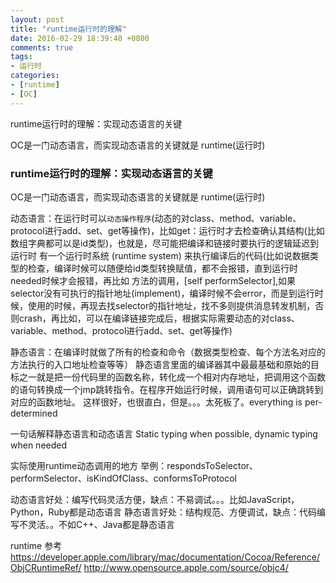 ```yaml
---
layout: post
title: "runtime运行时的理解"
date: 2016-02-29 18:39:40 +0800
comments: true
tags:
- 运行时
categories:
- [runtime]
- [OC]
---
```


runtime运行时的理解：实现动态语言的关键

OC是一门动态语言，而实现动态语言的关键就是 runtime(运行时)

<!-- more -->

### runtime运行时的理解：实现动态语言的关键

OC是一门动态语言，而实现动态语言的关键就是 runtime(运行时)

动态语言：在运行时可以`动态操作程序`(动态的对class、method、variable、protocol进行add、set、get等操作)，比如get：运行时才去检查确认其结构(比如数组字典都可以是id类型)，也就是，尽可能把编译和链接时要执行的逻辑延迟到运行时
有一个运行时系统 (runtime system) 来执行编译后的代码(比如说数据类型的检查，编译时候可以随便给id类型转换赋值，都不会报错，直到运行时needed时候才会报错，再比如 方法的调用，[self performSelector],如果selector没有可执行的指针地址(implement)，编译时候不会error，而是到运行时候，使用的时候，再现去找selector的指针地址，找不多则提供消息转发机制，否则crash，再比如，可以在编译链接完成后，根据实际需要动态的对class、variable、method、protocol进行add、set、get等操作)

静态语言：在编译时就做了所有的检查和命令（数据类型检查、每个方法名对应的方法执行的入口地址检查等等）
静态语言里面的编译器其中最最基础和原始的目标之一就是把一份代码里的函数名称，转化成一个相对内存地址，把调用这个函数的语句转换成一个jmp跳转指令。在程序开始运行时候，调用语句可以正确跳转到对应的函数地址。 这样很好，也很直白，但是。。。太死板了。everything is per-determined

一句话解释静态语言和动态语言 Static typing when possible, dynamic typing when needed

实际使用runtime动态调用的地方 举例：respondsToSelector、performSelector、isKindOfClass、conformsToProtocol

动态语言好处：编写代码灵活方便，缺点：不易调试。。。比如JavaScript，Python，Ruby都是动态语言
静态语言好处：结构规范、方便调试，缺点：代码编写不灵活。。不如C++、Java都是静态语言

runtime 参考
<https://developer.apple.com/library/mac/documentation/Cocoa/Reference/ObjCRuntimeRef/>
<http://www.opensource.apple.com/source/objc4/>
